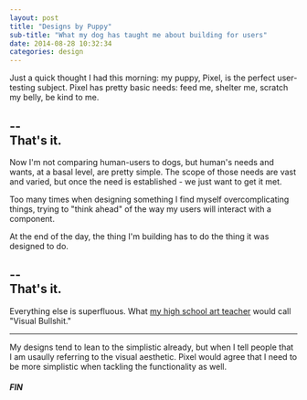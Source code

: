 ```yaml
---
layout: post
title: "Designs by Puppy"
sub-title: "What my dog has taught me about building for users"
date: 2014-08-28 10:32:34
categories: design
---
```


Just a quick thought I had this morning: my puppy, Pixel, is the perfect user-testing subject. Pixel has pretty basic needs: feed me, shelter me, scratch my belly, be kind to me. 

--  
That's it.  
--  

Now I'm not comparing human-users to dogs, but human's needs and wants, at a basal level, are pretty simple. The scope of those needs are vast and varied, but once the need is established - we just want to get it met.

Too many times when designing something I find myself overcomplicating things, trying to "think ahead" of the way my users will interact with a component.

At the end of the day, the thing I'm building has to do the thing it was designed to do. 

--  
That's it.  
--  

Everything else is superfluous. What <a href="http://www.gregstanforth.com/">my high school art teacher</a> would call "Visual Bullshit."

<hr>

My designs tend to lean to the simplistic already, but when I tell people that I am usaully referring to the visual aesthetic. Pixel would agree that I need to be more simplistic when tackling the functionality as well.

<h5>FIN</h5>
